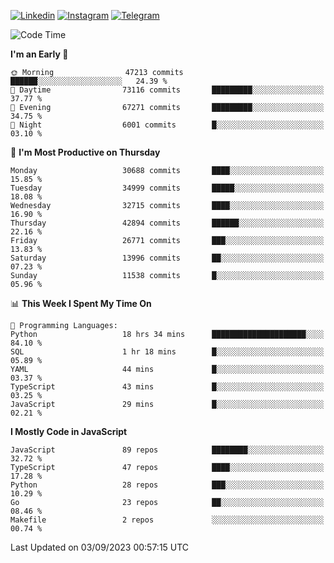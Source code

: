 [![Linkedin](https://img.shields.io/badge/-Archie-blue?style=flat-square&labelColor=gray&logo=Linkedin&logoColor=white&link=https://www.linkedin.com/in/archisdi)](https://www.linkedin.com/in/archisdi)
[![Instagram](https://img.shields.io/badge/-@archisdi-orange?style=flat-square&labelColor=gray&logo=Instagram&logoColor=white&link=https://www.instagram.com/archisdi)](https://www.instagram.com/archisdi)
[![Telegram](https://img.shields.io/badge/-aai-informational?style=flat-square&labelColor=gray&logo=telegram&logoColor=white&link=https://t.me/archisdi)](https://t.me/archisdi)

<!--START_SECTION:waka-->
![Code Time](http://img.shields.io/badge/Code%20Time-2%2C377%20hrs%2043%20mins-blue)

**I'm an Early 🐤** 

```text
🌞 Morning                47213 commits       ██████░░░░░░░░░░░░░░░░░░░   24.39 % 
🌆 Daytime                73116 commits       █████████░░░░░░░░░░░░░░░░   37.77 % 
🌃 Evening                67271 commits       █████████░░░░░░░░░░░░░░░░   34.75 % 
🌙 Night                  6001 commits        █░░░░░░░░░░░░░░░░░░░░░░░░   03.10 % 
```
📅 **I'm Most Productive on Thursday** 

```text
Monday                   30688 commits       ████░░░░░░░░░░░░░░░░░░░░░   15.85 % 
Tuesday                  34999 commits       █████░░░░░░░░░░░░░░░░░░░░   18.08 % 
Wednesday                32715 commits       ████░░░░░░░░░░░░░░░░░░░░░   16.90 % 
Thursday                 42894 commits       ██████░░░░░░░░░░░░░░░░░░░   22.16 % 
Friday                   26771 commits       ███░░░░░░░░░░░░░░░░░░░░░░   13.83 % 
Saturday                 13996 commits       ██░░░░░░░░░░░░░░░░░░░░░░░   07.23 % 
Sunday                   11538 commits       █░░░░░░░░░░░░░░░░░░░░░░░░   05.96 % 
```


📊 **This Week I Spent My Time On** 

```text
💬 Programming Languages: 
Python                   18 hrs 34 mins      █████████████████████░░░░   84.10 % 
SQL                      1 hr 18 mins        █░░░░░░░░░░░░░░░░░░░░░░░░   05.89 % 
YAML                     44 mins             █░░░░░░░░░░░░░░░░░░░░░░░░   03.37 % 
TypeScript               43 mins             █░░░░░░░░░░░░░░░░░░░░░░░░   03.25 % 
JavaScript               29 mins             █░░░░░░░░░░░░░░░░░░░░░░░░   02.21 % 
```

**I Mostly Code in JavaScript** 

```text
JavaScript               89 repos            ████████░░░░░░░░░░░░░░░░░   32.72 % 
TypeScript               47 repos            ████░░░░░░░░░░░░░░░░░░░░░   17.28 % 
Python                   28 repos            ███░░░░░░░░░░░░░░░░░░░░░░   10.29 % 
Go                       23 repos            ██░░░░░░░░░░░░░░░░░░░░░░░   08.46 % 
Makefile                 2 repos             ░░░░░░░░░░░░░░░░░░░░░░░░░   00.74 % 
```




 Last Updated on 03/09/2023 00:57:15 UTC
<!--END_SECTION:waka-->